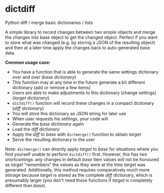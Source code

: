 dictdiff
========

Python diff / merge basic dictionaries / lists

A simple library to record changes between two simple objects and merge the changes into base object to get the changed object.
Perfect if you want to store what was changed (e.g. by storing a JSON of the resulting object) and then at a later time apply the changes back to auto-generated base data.

**Common usage case:**

* You have a function that is able to generate the same settings dictionary over and over (*base dictionary*)
 * This function may at any time in the future generate a bit different dictionary (add or remove a few items)
* Users are able to make adjustments to this dictionary (change settings) (*target dictionary*)
* `dictdiff()` function will record these changes in a compact dictionary (*diff dictionary*)
 * You will store this dictionary as JSON string for later use
* When user requests his settings, your code will
 * Generate the *base dictionary* again
 * Load the *diff dictionary*
 * Apply the *diff* to *base* with `dictmerge()` function to obtain *target*
 * Serve the resulting dictionary to the user

Note: `dictmerge()` can directly apply *target* to *base* for situations where you find yourself unable to perform `dictdiff()` first. However, this has two shortcomings: any changes in default *base* item values will not be honoured as *target* "remembers" the values as they were at the time *target* was generated. Additionally, this method requires comparatively much more storage because *target* is stored as the complete *diff* dictionary, which is presumably larger (you don't need these functions if *target* is completely different than *base*).